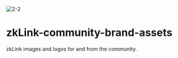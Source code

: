 ![2-2](https://user-images.githubusercontent.com/97986242/225411995-ee78bb4f-eb0c-4731-9017-90ff24c5992e.png)

# zkLink-community-brand-assets
zkLink images and logos for and from the community.

